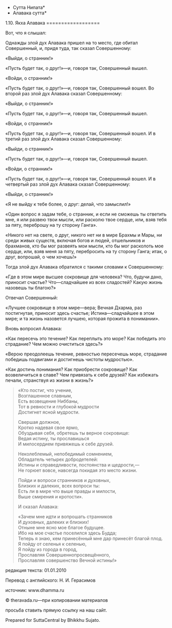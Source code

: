 * Сутта Нипата*
* Алавака сутта*

1\.10\. Якха Алавака
\=\=\=\=\=\=\=\=\=\=\=\=\=\=\=\=\=\=

Вот, что я слышал:

Однажды злой дух Алавака пришел на то место, где обитал Совершенный, и, придя туда, так сказал Совершенному:

«Выйди, о странник\!»

«Пусть будет так, о друг\!»—и, говоря так, Совершенный вышел\.

«Войди, о странник\!»

«Пусть будет так, о друг\!»—и, говоря так, Совершенный вошел\. Во второй раз злой дух Алавака сказал Совершенному:

«Выйди, о странник\!»

«Пусть будет так, о друг\!»—и, говоря так, Совершенный вышел\.

«Войди, о странник\!»

«Пусть будет так, о друг\!»—и, говоря так, Совершенный вошел\. И в третий раз злой дух Алавака сказал Совершенному:

«Выйди, о странник\!»

«Пусть будет так, о друг\!»—и, говоря так, Совершенный вышел\.

«Войди, о странник\!»

«Пусть будет так, о друг\!»—и, говоря так, Совершенный вошел\. И в четвертый раз злой дух Алавака сказал Совершенному:

«Выйди, о странник\!»

«Я не выйду к тебе более, о друг: делай, что замыслил\!»

«Один вопрос я задам тебе, о странник, и если не сможешь ты ответить мне, я или развею твои мысли, или расколю твое сердце, или, взяв тебя за пяту, переброшу на ту сторону Ганга»\.

«Никого нет на свете, о друг, никого нет ни в мире Брахмы и Мары, ни среди живых существ, включая богов и людей, отшельников и брахманов, кто бы мог развеять мои мысли, кто бы мог расколоть мое сердце, или, взяв меня за пяту, перебросить на ту сторону Ганга; итак, о друг, вопрошай, о чем хочешь\!»

Тогда злой дух Алавака обратился с такими словами к Совершенному:

«Где в этом мире высшее сокровище для человека? Что, будучи дано, приносит счастье? Что—сладчайшее из всех сладостей? Какую жизнь назовешь ты благою?»

Отвечал Совершенный:

«Лучшее сокровище в этом мире—вера; Вечная Дхарма, раз постигнутая, приносит здесь счастье; Истина—сладчайшее в этом мире; и та жизнь назовется лучшею, которая прожита в понимании»\.

Вновь вопросил Алавака:

«Как пересечь это течение? Как переплыть это море? Как победить это страдание? Чем можно очиститься здесь?»

«Верою преодолеешь течение, ревностью пересечешь море, страдание победишь подвигами и достигнешь чистоты мудростью»\.

«Как достичь понимания? Как приобрести сокровище? Как возвеличиться в славе? Чем привязать к себе друзей? Как избежать печали, странствуя из жизни в жизнь?»

> «Кто постиг, что учение,  
> Возглашенное славным,  
> Есть возвещение Ниббаны,  
> Тот в ревности и глубокой мудрости  
> Достигнет ясной мудрости\.
>
> Свершая должное,  
> Кротко надевая свое ярмо,  
> Обуздывая себя, обретешь ты верное сокровище:  
> Ведая истину, ты прославишься  
> И милосердием привяжешь к себе друзей\.
>
> Неколеблемый, непобедимый сомнением,  
> Обладатель четырех добродетелей:  
> Истины и справедливости, постоянства и щедрости,—  
> Не горюет вовсе, навсегда покидая это место жизни\.
>
> Пойди и вопроси странников и духовных,  
> Близких и далеких, всех вопроси ты:  
> Есть ли в мире что выше правды и милости,  
> Выше смирения и кротости»\.
>
> И сказал Алавака:
>
> «Зачем мне идти и вопрошать странников  
> И духовных, далеких и близких\!  
> Отныне мне ясно мое благое будущее\.  
> Ибо на мое счастье поселился здесь Будда;  
> Теперь я знаю, кем принесённый мне дар принесёт благой плод\.  
> Я пойду от селенья к селенью,  
> Я пойду из города в город,  
> Прославляя Совершеннопросвещённого,  
> Прославляя совершенство Вечной истины\!»

редакция текста: 01\.01\.2010

Перевод с английского: Н\. И\. Герасимов

источник: www\.dhamma\.ru

© theravada\.ru—при копировании материалов

просьба ставить прямую ссылку на наш сайт\.

Prepared for SuttaCentral by Bhikkhu Sujato\.